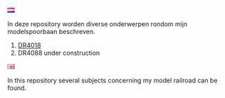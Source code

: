 ![Nederlandse vlag](./images/nl.gif)

In deze repository worden diverse onderwerpen rondom mijn modelspoorbaan beschreven.

1. [DR4018](/DR4018/DR4018_overview.md)
2. DR4088 under construction


![English flag](./images/gb.gif)

In this repository several subjects concerning my model railroad can be found.
